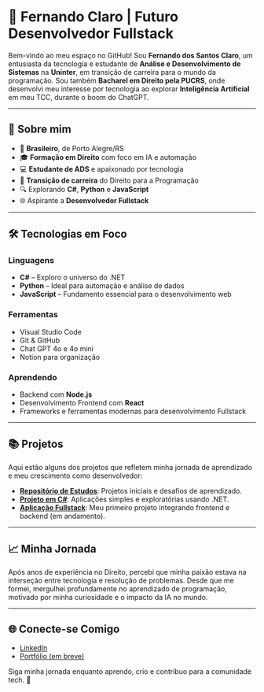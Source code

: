 # 🌟 Fernando Claro | Futuro Desenvolvedor Fullstack

Bem-vindo ao meu espaço no GitHub! Sou **Fernando dos Santos Claro**, um entusiasta da tecnologia e estudante de **Análise e Desenvolvimento de Sistemas** na **Uninter**, em transição de carreira para o mundo da programação. Sou também **Bacharel em Direito pela PUCRS**, onde desenvolvi meu interesse por tecnologia ao explorar **Inteligência Artificial** em meu TCC, durante o boom do ChatGPT.

---

## 🚀 Sobre mim
- 📌 **Brasileiro**, de Porto Alegre/RS
- 🎓 **Formação em Direito** com foco em IA e automação
- 💻 **Estudante de ADS** e apaixonado por tecnologia
- 🔄 **Transição de carreira** do Direito para a Programação
- 🔍 Explorando **C#**, **Python** e **JavaScript**
- 🌐 Aspirante a **Desenvolvedor Fullstack**

---

## 🛠️ Tecnologias em Foco
### Linguagens
- **C#** – Exploro o universo do .NET
- **Python** – Ideal para automação e análise de dados
- **JavaScript** – Fundamento essencial para o desenvolvimento web

### Ferramentas
- Visual Studio Code
- Git & GitHub
- Chat GPT 4o e 4o mini
- Notion para organização

### Aprendendo
- Backend com **Node.js**
- Desenvolvimento Frontend com **React**
- Frameworks e ferramentas modernas para desenvolvimento Fullstack

---

## 📚 Projetos
Aqui estão alguns dos projetos que refletem minha jornada de aprendizado e meu crescimento como desenvolvedor:
- **[Repositório de Estudos](https://github.com/seu-usuario/repo-estudos)**: Projetos iniciais e desafios de aprendizado.
- **[Projeto em C#](https://github.com/seu-usuario/projeto-csharp)**: Aplicações simples e exploratórias usando .NET.
- **[Aplicação Fullstack](https://github.com/seu-usuario/aplicacao-fullstack)**: Meu primeiro projeto integrando frontend e backend (em andamento).

---

## 📈 Minha Jornada
Após anos de experiência no Direito, percebi que minha paixão estava na interseção entre tecnologia e resolução de problemas. Desde que me formei, mergulhei profundamente no aprendizado de programação, motivado por minha curiosidade e o impacto da IA no mundo.

---

## 🌐 Conecte-se Comigo
- [LinkedIn](https://www.linkedin.com/in/seu-usuario/)
- [Portfólio (em breve)](https://seu-portfolio.com)

Siga minha jornada enquanto aprendo, crio e contribuo para a comunidade tech. 🚀
